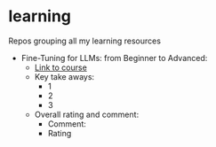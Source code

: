 # learning
Repos grouping all my learning resources


- Fine-Tuning for LLMs: from Beginner to Advanced:
    - [Link to course](https://www.linkedin.com/learning/fine-tuning-for-llms-from-beginner-to-advanced/llms-revolutionizing-ai?resume=false)
    - Key take aways:
        - 1
        - 2
        - 3 
    - Overall rating and comment:
        - Comment:
        - Rating